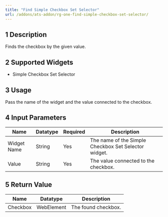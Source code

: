 ```yaml
---
title: "Find Simple Checkbox Set Selector"
url: /addons/ats-addon/rg-one-find-simple-checkbox-set-selector/
---
```


## 1 Description

Finds the checkbox by the given value.

## 2 Supported Widgets

* Simple Checkbox Set Selector

## 3 Usage

Pass the name of the widget and the value connected to the checkbox.

## 4 Input Parameters

Name | Datatype | Required | Description
---- | -------- | -------- | ---------------
Widget Name | String | Yes | The name of the Simple Checkbox Set Selector widget.
Value | String | Yes | The value connected to the checkbox.

## 5 Return Value

Name | Datatype | Description
---- | --------- | ---------------
Checkbox | WebElement | The found checkbox.
